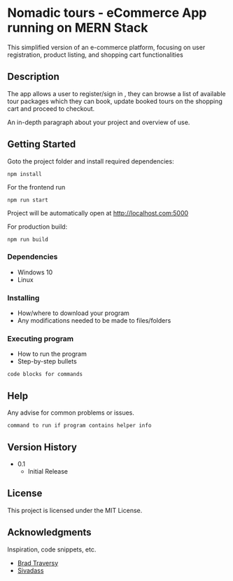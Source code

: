 # Nomadic tours - eCommerce App running on MERN Stack

This simplified version of an e-commerce platform, focusing on user registration, product listing, and shopping cart functionalities

## Description

The app allows a user to register/sign in , they can browse a list of available tour packages which they can book, update booked tours on the shopping cart and proceed to checkout.

An in-depth paragraph about your project and overview of use.

## Getting Started

Goto the project folder and install required dependencies:

```
npm install
```

For the frontend run

```
npm run start
```

Project will be automatically open at http://localhost.com:5000

For production build:

```
npm run build
```

### Dependencies

- Windows 10
- Linux

### Installing

- How/where to download your program
- Any modifications needed to be made to files/folders

### Executing program

- How to run the program
- Step-by-step bullets

```
code blocks for commands
```

## Help

Any advise for common problems or issues.

```
command to run if program contains helper info
```

## Version History

- 0.1
  - Initial Release

## License

This project is licensed under the MIT License.

## Acknowledgments

Inspiration, code snippets, etc.

- [Brad Traversy](https://github.com/bradtraversy/)
- [Sivadass](https://sivadass.github.io/react-shopping-cart/)
